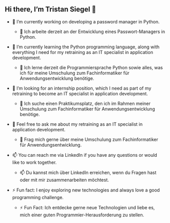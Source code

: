 ## Hi there, I’m Tristan Siegel 👋


- 🔭 I’m currently working on developing a password manager in Python.
  - 🔭 Ich arbeite derzeit an der Entwicklung eines Passwort-Managers in Python.

- 🌱 I’m currently learning the Python programming language, along with everything I need for my retraining as an IT specialist in application development.
  - 🌱 Ich lerne derzeit die Programmiersprache Python sowie alles, was ich für meine Umschulung zum Fachinformatiker für Anwendungsentwicklung benötige.

- 👯 I’m looking for an internship position, which I need as part of my retraining to become an IT specialist in application development.
  - 👯 Ich suche einen Praktikumsplatz, den ich im Rahmen meiner Umschulung zum Fachinformatiker für Anwendungsentwicklung benötige.

- 💬 Feel free to ask me about my retraining as an IT specialist in application development.
  - 💬 Frag mich gerne über meine Umschulung zum Fachinformatiker für Anwendungsentwicklung.

- 📫 You can reach me via LinkedIn if you have any questions or would like to work together.
  - 📫 Du kannst mich über LinkedIn erreichen, wenn du Fragen hast oder mit mir zusammenarbeiten möchtest.

- ⚡ Fun fact: I enjoy exploring new technologies and always love a good programming challenge.
  - ⚡ Fun Fact: Ich entdecke gerne neue Technologien und liebe es, mich einer guten Programmier-Herausforderung zu stellen.
